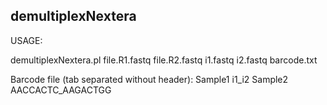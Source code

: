 ## demultiplexNextera

USAGE:

demultiplexNextera.pl file.R1.fastq file.R2.fastq i1.fastq i2.fastq barcode.txt

Barcode file (tab separated without header):
Sample1 i1_i2
Sample2 AACCACTC_AAGACTGG

